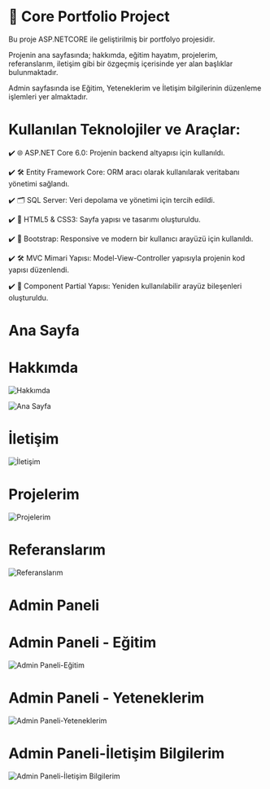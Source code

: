 # 🌟 Core Portfolio Project 

Bu proje ASP.NETCORE ile geliştirilmiş bir portfolyo projesidir.


Projenin ana sayfasında; hakkımda, eğitim hayatım, projelerim, referanslarım, iletişim gibi bir özgeçmiş içerisinde yer alan başlıklar bulunmaktadır.

Admin sayfasında ise Eğitim, Yeteneklerim ve İletişim bilgilerinin düzenleme işlemleri yer almaktadır.



# Kullanılan Teknolojiler ve Araçlar:

✔️ 🌐 ASP.NET Core 6.0: Projenin backend altyapısı için kullanıldı.

✔️ 🛠️ Entity Framework Core: ORM aracı olarak kullanılarak veritabanı yönetimi sağlandı.

✔️ 🗂️ SQL Server: Veri depolama ve yönetimi için tercih edildi.

✔️ 🎨 HTML5 & CSS3: Sayfa yapısı ve tasarımı oluşturuldu.

✔️ 📱 Bootstrap: Responsive ve modern bir kullanıcı arayüzü için kullanıldı.

✔️ 🛠️ MVC Mimari Yapısı: Model-View-Controller yapısıyla projenin kod yapısı düzenlendi.

✔️ 🧩 Component Partial Yapısı: Yeniden kullanılabilir arayüz bileşenleri oluşturuldu.




# Ana Sayfa





# Hakkımda

![Hakkımda](https://github.com/user-attachments/assets/c429d5ae-dc02-45bb-ab57-c484d672bebc)


![Ana Sayfa](https://github.com/user-attachments/assets/4768ffd3-9ef1-4d3a-b3fc-6df84df905fa)



# İletişim


![İletişim](https://github.com/user-attachments/assets/032a7466-8a06-463a-8641-4c219b97b912)



# Projelerim


![Projelerim](https://github.com/user-attachments/assets/7ba163b3-4169-432d-9d5d-4815e3ae031e)



# Referanslarım


![Referanslarım](https://github.com/user-attachments/assets/27c6ac76-2405-4c62-90b5-f41f7f1450c1)




# Admin Paneli

# Admin Paneli - Eğitim


![Admin Paneli-Eğitim](https://github.com/user-attachments/assets/11cb2d24-c188-45a4-81e1-336b163201c6)



# Admin Paneli - Yeteneklerim


![Admin Paneli-Yeteneklerim](https://github.com/user-attachments/assets/a862052a-f19a-45f3-ac16-4935c28bde0c)


# Admin Paneli-İletişim Bilgilerim


![Admin Paneli-İletişim Bilgilerim](https://github.com/user-attachments/assets/e92af8af-de2b-447d-b8c8-c1427b7c1400)
